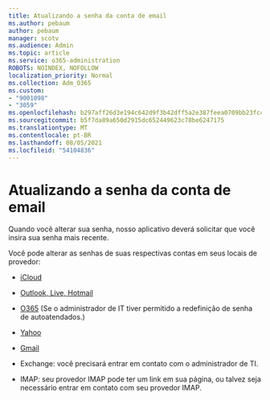 ```yaml
---
title: Atualizando a senha da conta de email
ms.author: pebaum
author: pebaum
manager: scotv
ms.audience: Admin
ms.topic: article
ms.service: o365-administration
ROBOTS: NOINDEX, NOFOLLOW
localization_priority: Normal
ms.collection: Adm_O365
ms.custom:
- "9001098"
- "3059"
ms.openlocfilehash: b297aff26d3e194c642d9f3b42dff5a2e387feea0709bb23fcc8182360453307
ms.sourcegitcommit: b5f7da89a650d2915dc652449623c78be6247175
ms.translationtype: MT
ms.contentlocale: pt-BR
ms.lasthandoff: 08/05/2021
ms.locfileid: "54104836"
---
```

# <a name="updating-your-email-account-password"></a>Atualizando a senha da conta de email

Quando você alterar sua senha, nosso aplicativo deverá solicitar que você insira sua senha mais recente.

Você pode alterar as senhas de suas respectivas contas em seus locais de provedor:

- [iCloud](https://support.apple.com/HT201487)

- [Outlook, Live, Hotmail](https://account.live.com/password/reset)

- [O365](https://passwordreset.microsoftonline.com) (Se o administrador de IT tiver permitido a redefinição de senha de autoatendados.)

- [Yahoo](https://login.yahoo.com/account/challenge/username?done=https%3A%2F%2Fwww.yahoo.com%2F&authMechanism=secondary&chllngnm=base&sessionIndex=QQ--)

- [Gmail](https://support.google.com/mail/answer/41078?co=GENIE.Platform%3DDesktop&hl=en)

- Exchange: você precisará entrar em contato com o administrador de TI.

- IMAP: seu provedor IMAP pode ter um link em sua página, ou talvez seja necessário entrar em contato com seu provedor IMAP.